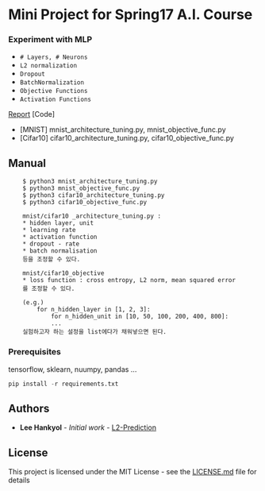 # Mini Project for Spring17 A.I. Course

### Experiment with MLP
* `# Layers, # Neurons`
* `L2 normalization`
* `Dropout`
* `BatchNormalization`
* `Objective Functions`
* `Activation Functions`

[Report](https://github.com/miroblog/AI2017SpringMiniProject/blob/master/AI17S_Report.pdf)
[Code]
* [MNIST] mnist_architecture_tuning.py, mnist_objective_func.py
* [Cifar10] cifar10_architecture_tuning.py, cifar10_objective_func.py   

## Manual

```
	$ python3 mnist_architecture_tuning.py
	$ python3 mnist_objective_func.py
	$ python3 cifar10_architecture_tuning.py 
	$ python3 cifar10_objective_func.py

	mnist/cifar10 _architecture_tuning.py :  
	* hidden layer, unit 
	* learning rate
	* activation function
	* dropout - rate
	* batch normalisation
 	등을 조정할 수 있다.	
	
	mnist/cifar10_objective
	* loss function : cross entropy, L2 norm, mean squared error
	를 조정할 수 있다.

	(e.g.)
		for n_hidden_layer in [1, 2, 3]: 
			for n_hidden_unit in [10, 50, 100, 200, 400, 800]:
			...
	실험하고자 하는 설정을 list에다가 채워넣으면 된다.

```

### Prerequisites

tensorflow, sklearn, nuumpy, pandas ...

```python
pip install -r requirements.txt
```

## Authors

* **Lee Hankyol** - *Initial work* - [L2-Prediction](https://github.com/miroblog/limit_orderbook_prediction)

## License

This project is licensed under the MIT License - see the [LICENSE.md](LICENSE.md) file for details
